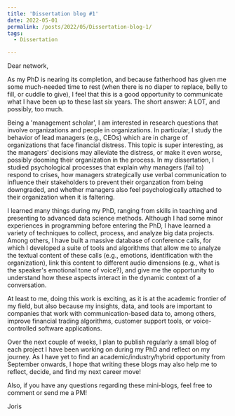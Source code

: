 ```yaml
---
title: 'Dissertation blog #1'
date: 2022-05-01
permalink: /posts/2022/05/Dissertation-blog-1/
tags:
  - Dissertation

---
```


Dear network,
 
As my PhD is nearing its completion, and because fatherhood has given me some much-needed time to rest (when there is no diaper to replace, belly to fill, or cuddle to give), I feel that this is a good opportunity to communicate what I have been up to these last six years. The short answer: A LOT, and possibly, too much.

Being a 'management scholar', I am interested in research questions that involve organizations and people in organizations. In particular, I study the behavior of lead managers (e.g., CEOs) which are in charge of organizations that face financial distress. This topic is super interesting, as the managers' decisions may alleviate the distress, or make it even worse, possibly dooming their organization in the process. In my dissertation, I studied psychological processes that explain why managers (fail to) respond to crises, how managers strategically use verbal communication to influence their stakeholders to prevent their organzation from being downgraded, and whether managers also feel psychologically attached to their organization when it is faltering.
 
I learned many things during my PhD, ranging from skills in teaching and presenting to advanced data science methods. Although I had some minor experiences in programming before entering the PhD, I have learned a variety of techniques to collect, process, and analyze big data projects. Among others, I have built a massive database of conference calls, for which I developed a suite of tools and algorithms that allow me to analyze the textual content of these calls (e.g., emotions, identification with the organization), link this content to different audio dimensions (e.g., what is the speaker's emotional tone of voice?), and give me the opportunity to understand how these aspects interact in the dynamic context of a conversation.

At least to me, doing this work is exciting, as it is at the academic frontier of my field, but also because my insights, data, and tools are important to companies that work with communication-based data to, among others, improve financial trading algorithms, customer support tools, or voice-controlled software applications.

Over the next couple of weeks, I plan to publish regularly a small blog of each project I have been working on during my PhD and reflect on my journey. As I have yet to find an academic/industry/hybrid opportunity from September onwards, I hope that writing these blogs may also help me to reflect, decide, and find my next career move!
 
Also, if you have any questions regarding these mini-blogs, feel free to comment or send me a PM!
 
Joris